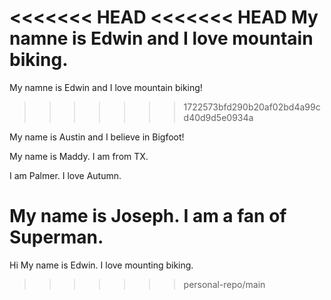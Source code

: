 <<<<<<< HEAD
<<<<<<< HEAD
My namne is Edwin and I love mountain biking.
=======
My namne is Edwin and I love mountain biking!
>>>>>>> 1722573bfd290b20af02bd4a99cd40d9d5e0934a

My name is Austin and I believe in Bigfoot!

My name is Maddy. I am from TX.

I am Palmer. I love Autumn.

My name is Joseph. I am a fan of Superman.
=======
Hi My name is Edwin. I love mounting biking.


>>>>>>> personal-repo/main

